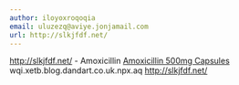 ```yaml
---
author: iloyoxroqoqia
email: uluzezq@aviye.jonjamail.com
url: http://slkjfdf.net/
---
```


http://slkjfdf.net/ - Amoxicillin <a href="http://slkjfdf.net/">Amoxicillin 500mg Capsules</a> wqi.xetb.blog.dandart.co.uk.npx.aq http://slkjfdf.net/